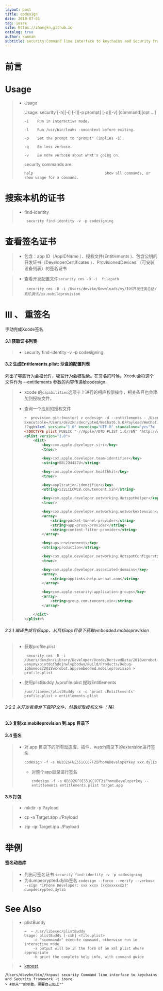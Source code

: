 ```yaml
---
layout: post
title: codesign
date: 2018-07-01
tag: iosre
site: https://zhangkn.github.io
catalog: true
author: kunnan
subtitle: security:Command line interface to keychains and Security framework;codeding;重签名
---
```


# 前言



# Usage 

> * Usage
>
>   Usage: security [-h][-i] [-l][-p prompt] [-q][-v] [command][opt ...]
>
>       -i    Run in interactive mode.
>
>       -l    Run /usr/bin/leaks -nocontext before exiting.
>
>       -p    Set the prompt to "prompt" (implies -i).
>
>       -q    Be less verbose.
>
>       -v    Be more verbose about what's going on.
>
>   security commands are:
>
>       help                                 Show all commands, or show usage for a command.



# 搜索本机的证书



> * find-identity 
>
>   ```
>    security find-identity -v -p codesigning
>   ```
>



#  查看签名证书

> * 包含：app ID（AppIDName ）、授权文件(Entitlements )、包含公钥的开发证书（DeveloperCertificates ）、ProvisionedDevices （可安装设备列表）的签名证书

> * 查看开发配置文件`security cms -D -i  filepath`
>
>   ```
>    security cms -D -i /Users/devzkn/Downloads/my/IOS开发任务总结/真机调试/xx.mobileprovision
>   ```
>



# III 、  重签名



手动完成Xcode签名



#### 3.1 获取证书列表

> * security find-identity -v -p codesigning
>



####   3.2 生成Entitlements.plist: 沙盒的配置列表

列出了哪些行为会被允许，哪些行为会被拒绝。在签名的时候，Xcode会将这个文件作为 --entitlements 参数的内容传递给codesign.



> * xcode  的`capabilities`选项卡上进行的相应权限操作，相关条目也会添加到授权文件。
>
> * 查询一个应用的授权文件
>
>   ```xml
>   ➜  provision git:(master) ✗ codesign -d --entitlements - /Users/devzkn/decrypted/WeChat6.6.0/Payload/WeChat.app 
>   Executable=/Users/devzkn/decrypted/WeChat6.6.0/Payload/WeChat.app/WeChat
>   ??qqh<?xml version="1.0" encoding="UTF-8" standalone="yes"?>
>   <!DOCTYPE plist PUBLIC "-//Apple//DTD PLIST 1.0//EN" "http://www.apple.com/DTDs/PropertyList-1.0.dtd">
>   <plist version="1.0">
>   	<dict>
>   		<key>com.apple.developer.siri</key>
>   		<true/>
>   
>   		<key>com.apple.developer.team-identifier</key>
>   		<string>88L2Q4487U</string>
>   
>   		<key>com.apple.developer.healthkit</key>
>   		<true/>
>   
>   		<key>application-identifier</key>
>   		<string>532LCLCWL8.com.tencent.xin</string>
>   
>   		<key>com.apple.developer.networking.HotspotHelper</key>
>   		<true/>
>   
>   		<key>com.apple.developer.networking.networkextension</key>
>   		<array>
>   			<string>packet-tunnel-provider</string>
>   			<string>app-proxy-provider</string>
>   			<string>content-filter-provider</string>
>   		</array>
>   
>   		<key>aps-environment</key>
>   		<string>production</string>
>   
>   		<key>com.apple.developer.networking.HotspotConfiguration</key>
>   		<true/>
>   
>   		<key>com.apple.developer.associated-domains</key>
>   		<array>
>   			<string>applinks:help.wechat.com</string>
>   		</array>
>   
>   		<key>com.apple.security.application-groups</key>
>   		<array>
>   			<string>group.com.tencent.xin</string>
>   		</array>
>   
>   	</dict>
>   </plist>%
>   ```
>



###### 3.2.1 编译生成目标app，从目标app目录下获取embedded.mobileprovision 

> * 获取profile.plist 
>
>   ```
>    security cms -D -i  /Users/devzkn/Library/Developer/Xcode/DerivedData/2018wxrobot-eenymyxpjytdqfhdejnwlypbodwy/Build/Products/Debug-iphoneos/2018wxrobot.app/embedded.mobileprovision > profile.plist
>   ```
>

> * 使用plistBuddy 从profile.plist 提取Entitlements 
>
>   ```
>   /usr/libexec/plistBuddy -x -c 'print :Entitlements' profile.plist > entitlements.plist
>   ```
>

###### 3.2.2 从开发者后台下载PP文件，然后提取授权文件（ 略）



#### 3.3  复制xx.mobileprovision 到.app 目录下

#### 3.4 签名

> * 对.app 目录下的所有动态库、插件、watch目录下的extension进行签名
>
>   ```
>   codesign -f -s 0B3D26F0E551CC07F2iPhoneDeveloperkey xxx.dylib
>   ```
>
>   * 对整个app目录进行签名
>
>     ```
>     codesign -f -s 0B3D26F0E551CC07F2iPhoneDeveloperkey --entitlements entitlements.plist target.app
>     ```
>

#### 3.5 打包

> * mkdir -p Payload
>
> * cp -a Target.app ./Payload
>
> * zip -qr Target.ipa ./Payload
>



# 举例



#### 签名动态库

> - 列出可签名证书 `security find-identity -v -p codesigning`
> - 为dumpecrypted.dylib签名 `codesign --force --verify --verbose --sign "iPhone Developer: xxx xxxx (xxxxxxxxxx)" dumpdecrypted.dylib`

 

# See Also 

> * plistBuddy
>
>   ```
>   ➜  ~ /usr/libexec/plistBuddy
>   Usage: plistBuddy [-cxh] <file.plist>
>       -c "<command>" execute command, otherwise run in interactive mode
>       -x output will be in the form of an xml plist where appropriate
>       -h print the complete help info, with command guide
>   ```
>

>* [knpost](https://github.com/zhangkn/KNBin/blob/master/knpost) 
>
```
/Users/devzkn/bin//knpost security Command line interface to keychains and Security framework -t iosre
> #原来""的参数，需要自己加上""
```

